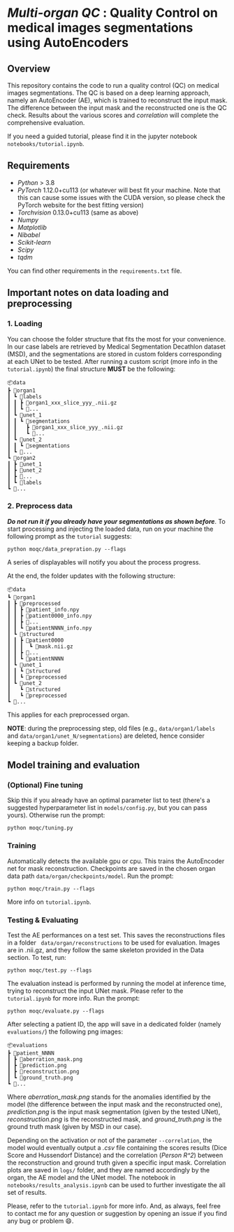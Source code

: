 # _Multi-organ QC_ : Quality Control on medical images segmentations using AutoEncoders

## Overview
This repository contains the code to run a quality control (QC) on medical images segmentations. The QC is based on a deep learning approach, namely an AutoEncoder (AE), which is trained to reconstruct the input mask. The difference between the input mask and the reconstructed one is the QC check. Results about the various scores and _correlation_ will complete the comprehensive evaluation.

If you need a guided tutorial, please find it in the jupyter notebook ```notebooks/tutorial.ipynb```.

## Requirements
* _Python_ > 3.8
* _PyTorch_ 1.12.0+cu113 (or whatever will best fit your machine. Note that this can cause some issues with the CUDA version, so please check the PyTorch website for the best fitting version)
* _Torchvision_ 0.13.0+cu113 (same as above)
* _Numpy_
* _Matplotlib_
* _Nibabel_
* _Scikit-learn_
* _Scipy_
* _tqdm_

You can find other requirements in the ```requirements.txt``` file. 

##  Important notes on data loading and preprocessing

### 1. Loading
You can choose the folder structure that fits the most for your convenience. In our case labels are retrieved by Medical Segmentation Decathlon dataset (MSD), and the segmentations are stored in custom folders corresponding at each UNet to be tested. After running a custom script (more info in the `tutorial.ipynb`) the final structure **MUST** be the following:

    📦data
    ┣ 📂organ1
    ┃ ┗ 📂labels
    ┃ ┃ ┣ 📜organ1_xxx_slice_yyy_.nii.gz
    ┃ ┃ ┗ 📜...
    ┃ ┗ 📂unet_1
    ┃ ┃ ┗ 📂segmentations
    ┃ ┃   ┣ 📜organ1_xxx_slice_yyy_.nii.gz
    ┃ ┃   ┗ 📜...
    ┃ ┗ 📂unet_2
    ┃ ┃ ┗ 📂segmentations
    ┃ ┗ 📂...
    ┗ 📂organ2
    ┃ ┣ 📂unet_1
    ┃ ┣ 📂unet_2
    ┃ ┣ 📂...
    ┃ ┗ 📂labels
    ┗ 📂...

### 2. Preprocess data
**_Do not run it if you already have your segmentations as shown before_**. To start processing and injecting the loaded data, run on your machine the following prompt as the `tutorial` suggests:
 ```
 python moqc/data_prepration.py --flags
 ```
A series of displayables will notify you about the process progress.

At the end, the folder updates with the following structure:

    📦data
    ┗ 📂organ1
    ┃ ┣ 📂preprocessed
    ┃ ┃ ┣ 📜patient_info.npy
    ┃ ┃ ┣ 📜patient0000_info.npy
    ┃ ┃ ┣ 📜...
    ┃ ┃ ┗ 📜patientNNNN_info.npy
    ┃ ┗ 📂structured
    ┃ ┃ ┣ 📂patient0000
    ┃ ┃ ┃  ┗ 📜mask.nii.gz
    ┃ ┃ ┣ 📂...
    ┃ ┃ ┗ 📂patientNNNN
    ┃ ┗ 📂unet_1
    ┃ ┃ ┗ 📂structured
    ┃ ┃ ┗ 📂preprocessed
    ┃ ┗ 📂unet_2
    ┃   ┗ 📂structured
    ┃   ┗ 📂preprocessed
    ┗ 📂...
    

This applies for each preprocessed organ. 

**NOTE**: during the preprocessing step, old files (e.g., `data/organ1/labels` and `data/organ1/unet_N/segmentations`) are deleted, hence consider keeping a backup folder.

## Model training and evaluation

### (Optional) Fine tuning
Skip this if you already have an optimal parameter list to test  (there's a suggested hyperparameter list in ```models/config.py```, but you can pass yours). Otherwise run the prompt:

```
python moqc/tuning.py
```

### Training
Automatically detects the available gpu or cpu. This trains the AutoEncoder net for mask reconstruction. Checkpoints are saved in the chosen organ data path ``` data/organ/checkpoints/model ```. Run the prompt:

```
python moqc/train.py --flags
```
More info on `tutorial.ipynb`.

### Testing & Evaluating
Test the AE performances on a test set. This saves the reconstructions files in a folder ``` data/organ/reconstructions``` to be used for evaluation. Images are in .nii.gz, and they follow the same skeleton provided in the Data section. To test, run:
```
python moqc/test.py --flags
```

The evaluation instead is performed by running the model at inference time, trying to reconstruct the input UNet mask. Please refer to the `tutorial.ipynb` for more info. Run the prompt:

```
python moqc/evaluate.py --flags
```

After selecting a patient ID, the app will save in a dedicated folder (namely ```evaluations/```) the following png images:

    📦evaluations
    ┣ 📂patient_NNNN
    ┃ ┣ 📜aberration_mask.png
    ┃ ┣ 📜prediction.png 
    ┃ ┣ 📜reconstruction.png
    ┃ ┗ 📜ground_truth.png
    ┗ 📂...


Where _aberration_mask.png_ stands for the anomalies identified by the model (the difference between the input mask and the reconstructed one), _prediction.png_ is the input mask segmentation (given by the tested UNet), _reconstruction.png_ is the reconstructed mask, and _ground_truth.png_ is the ground truth mask (given by MSD in our case).

Depending on the activation or not of the parameter `--correlation`, the model would eventually output a _.csv_ file containing the scores results (Dice Score and Hussendorf Distance) and the correlation (_Person R^2_) between the reconstruction and ground truth given a specific input mask. Correlation plots are saved in `logs/` folder, and they are named accordingly by the organ, the AE model and the UNet model. The notebook in `notebooks/results_analysis.ipynb` can be used to further investigate the all set of results.

Please, refer to the `tutorial.ipynb` for more info. And, as always, feel free to contact me for any question or suggestion by opening an issue if you find any bug or problem :smile:.






